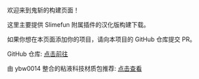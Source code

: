 欢迎来到鬼斩的构建页面！

这里主要提供 Slimefun 附属插件的汉化版构建下载。

如果你想在本页面添加你的项目，请向本项目的 GitHub 仓库提交 PR。

GitHub 仓库: [点击前往](https://github.com/ybw0014/guizhan-builds)

由 ybw0014 整合的粘液科技材质包推荐: [点击查看](https://ybw0014.net/post/guizhancraft-resource-pack)
